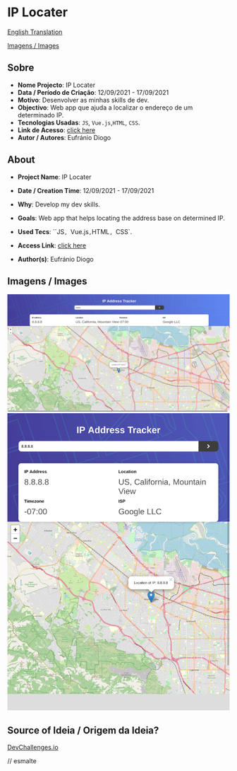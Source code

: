 # IP Locater


[English Translation](#english)

[Imagens / Images](#images)

## Sobre

- **Nome Projecto**: IP Locater
- **Data / Período de Criação**: 12/09/2021 - 17/09/2021
- **Motivo**: Desenvolver as minhas skills de dev.
- **Objectivo**: Web app que ajuda a localizar o endereço de um determinado IP.
- **Tecnologias Usadas**: `JS`, `Vue.js`,`HTML`, `CSS`.
- **Link de Acesso**: [click here](https://eufraniodiogo.github.io/ip-locater/)
- **Autor / Autores**: Eufránio Diogo



<h2 id="english">About</h2>

- **Project Name**: IP Locater
- **Date / Creation Time**: 12/09/2021 - 17/09/2021
- **Why**: Develop my dev skills.
- **Goals**: Web app that helps locating the address base on determined IP.
- **Used Tecs**: ``JS`, `Vue.js`,`HTML`, `CSS`.
- **Access Link**: [click here](https://eufraniodiogo.github.io/ip-locater/)

- **Author(s)**: Eufránio Diogo

<h2 id="images">Imagens / Images</h2>

![page image](images/Screenshot%202021-09-17%20at%2010-30-23%20Frontend%20Mentor%20IP%20Address%20Tracker.png)
![page image](images/Screen%20Shot%202021-09-17%20at%2010.30.44.png)


## Source of Ideia / Origem da Ideia?
[DevChallenges.io](https://devchallenges.io)

// esmalte